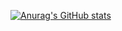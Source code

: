 <!-- ### Hi there 👋 -->

[![Anurag's GitHub stats](https://github-readme-stats.vercel.app/api?username=rblakeh&count_private=true&title_color=CFB87C&text_color=CFB87C&bg_color=000000)](https://github.com/anuraghazra/github-readme-stats)

<!-- [![Top Langs](https://github-readme-stats.vercel.app/api/top-langs/?username=rblakeh&layout=compact)](https://github.com/anuraghazra/github-readme-stats) -->

<!--
**rBlakeH/rblakeh** is a ✨ _special_ ✨ repository because its `README.md` (this file) appears on your GitHub profile.

Here are some ideas to get you started:

- 🔭 I’m currently working on ...
- 🌱 I’m currently learning ...
- 👯 I’m looking to collaborate on ...
- 🤔 I’m looking for help with ...
- 💬 Ask me about ...
- 📫 How to reach me: ...
- 😄 Pronouns: ...
- ⚡ Fun fact: ...
-->
